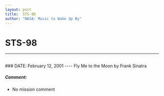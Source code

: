 ```yaml
---
layout: post
title:  STS-98
author: "NASA: Music to Wake Up By"
---
```


# STS-98
----
<br/>
### DATE: February 12, 2001
----
Fly Me to the Moon by Frank Sinatra

##### Comment:
* No mission comment
